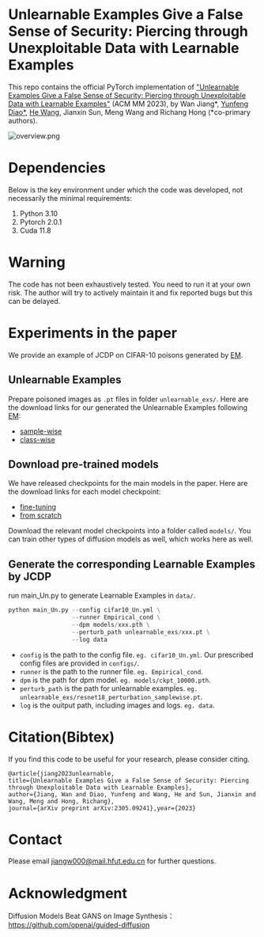 # Unlearnable Examples Give a False Sense of Security: Piercing through Unexploitable Data with Learnable Examples

This repo contains the official PyTorch implementation of ["Unlearnable Examples Give a False Sense of Security: Piercing through Unexploitable Data with Learnable Examples"](https://arxiv.org/abs/2305.09241) (ACM MM 2023), by Wan Jiang*, [Yunfeng Diao*](http://faculty.hfut.edu.cn/diaoyunfeng/en/index.htm), [He Wang](https://drhewang.com/), Jianxin Sun, Meng Wang and Richang Hong (*co-primary authors).

![overview.png](https://file.meding.vip/f/DmZpHm/overview.png)

# Dependencies

Below is the key environment under which the code was developed, not necessarily the minimal requirements:

1.  Python 3.10
2.  Pytorch 2.0.1
3.  Cuda 11.8


# Warning

The code has not been exhaustively tested. You need to run it at your own risk. The author will try to actively maintain it and fix reported bugs but this can be delayed.

# Experiments in the paper

We provide an example of JCDP on CIFAR-10 poisons generated by [EM](https://github.com/HanxunH/Unlearnable-Examples#generate-noise-for-unlearnable-examples).

## Unlearnable Examples

Prepare poisoned images as `.pt` files in folder `unlearnable_exs/`. 
Here are the download links for our generated the Unlearnable Examples following [EM](https://github.com/HanxunH/Unlearnable-Examples#generate-noise-for-unlearnable-examples):

*   [sample-wise](https://drive.google.com/drive/folders/1Cr9U5AwoA0LW36kdFpE5IdH1erFfwfJ-)
*   [class-wise](https://drive.google.com/drive/folders/1Ax2GzzKMgX_GvlhT8etZDOiHgUqBIgu5)

## Download pre-trained models

We have released checkpoints for the main models in the paper.
Here are the download links for each model checkpoint:

*   [fine-tuning ](https://drive.google.com/drive/folders/1_h76h7sVIoxyGi2OCuF7eL7-KWYMq1gq)
*   [from scratch](https://drive.google.com/drive/folders/1b52GoGGyEQHHec2ThOQw196_ehpSSxD9)

Download the relevant model checkpoints into a folder called `models/`.
You can train other types of diffusion models as well, which works here as well.

## Generate  the corresponding Learnable Examples by JCDP

run main\_Un.py to generate Learnable Examples in `data/`.

```python
python main_Un.py --config cifar10_Un.yml \
                  --runner Empirical_cond \
                  --dpm models/xxx.pth \
                  --perturb_path unlearnable_exs/xxx.pt \
                  --log data 
```
- `config` is the path to the config file. `eg. cifar10_Un.yml`. Our prescribed config files are provided in `configs/`.  
- `runner` is the path to the runner file. `eg. Empirical_cond`.
- `dpm` is the path for dpm model.  `eg. models/ckpt_10000.pth`. 
- `perturb_path` is the path for unlearnable examples.  `eg. unlearnable_exs/resnet18_perturbation_samplewise.pt`. 
- `log` is the ouitput path, including images and logs.  `eg. data`. 

# Citation(Bibtex)

If you find this code to be useful for your research, please consider citing.

```
@article{jiang2023unlearnable,
title={Unlearnable Examples Give a False Sense of Security: Piercing through Unexploitable Data with Learnable Examples},
author={Jiang, Wan and Diao, Yunfeng and Wang, He and Sun, Jianxin and Wang, Meng and Hong, Richang},
journal={arXiv preprint arXiv:2305.09241},year={2023}
```

# Contact

Please email <jiangw000@mail.hfut.edu.cn> for further questions.

# Acknowledgment

Diffusion Models Beat GANS on Image Synthesis：https://github.com/openai/guided-diffusion


